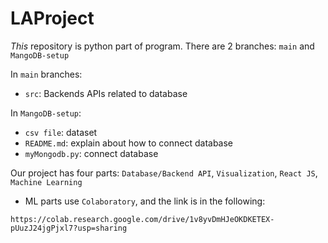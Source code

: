 # LAProject

*This* repository is python part of program. There are 2 branches: `main` and `MangoDB-setup`

In `main` branches: </br>
* `src`: Backends APIs related to database

In `MangoDB-setup`: </br>
* `csv file`: dataset
* `README.md`: explain about how to connect database
* `myMongodb.py`: connect database

Our project has four parts: `Database/Backend API`, `Visualization`, `React JS`, `Machine Learning`</br>
* ML parts use `Colaboratory`, and the link is in the following:
```
https://colab.research.google.com/drive/1v8yvDmHJeOKDKETEX-pUuzJ24jgPjxl7?usp=sharing
```



